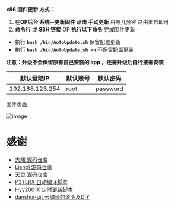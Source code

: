**x86 固件更新 方式：**

1. 在**OP后台 系统--更新固件 点击 手动更新** 稍等几分钟 路由重启即可
2. **命令行** 或 **SSH 链接** OP **执行以下命令** 完成固件更新
- 执行 **`bash /bin/AutoUpdate.sh`** 保留配置更新
- 执行 **`bash /bin/AutoUpdate.sh -n`** 不保留配置更新

**注意：升级不会保留原有自己安装的 app ，还需升级后自行按需安装**

| 默认登陆IP  | 默认账号 | 默认密码 |
| ---- | ---- | ---- |
| 192.168.123.254 | root | password |

固件页面

![image](https://raw.githubusercontent.com/gd0772/AutoBuild-OpenWrt/main/img/opimg.png)

# 感谢
- [大雕 源码仓库](https://github.com/coolsnowwolf/lede.git)
- [Lienol 源码仓库](https://github.com/Lienol/openwrt.git)
- [天灵 源码仓库](https://github.com/project-openwrt/openwrt.git)
- [P3TERX 自动编译脚本](https://github.com/P3TERX/Actions-OpenWrt)
- [Hyy2001X 定时更新脚本](https://github.com/Hyy2001X/AutoBuild-Actions)
- [danshui-git 云编译的说明及DIY](https://github.com/danshui-git/build-actions)
